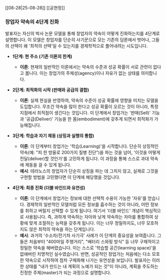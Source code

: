 [[08-28|25-08-28]] [[공현정]]
### 창업자 약속의 4단계 진화

발표자는 자신의 박사 논문 모델을 통해 창업자의 약속이 어떻게 진화하는지를 4단계로 설명합니다. 이 모델은 창업자를 단순히 사기꾼으로 모는 기존의 담론에서 벗어나, 그들의 선택이 왜 '최적의 선택'일 수 있는지를 경제학적으로 풀어내려는 시도입니다.

- **1단계: 현 주소 (기존 이론의 한계)**
    
    - **이론**: 현재의 일반적인 이론에서는 약속의 수준과 성공 확률이 서로 관련이 없다고 봅니다. 이는 창업가의 주체성(agency)이나 자유가 없는 상태를 의미합니다.
- **2단계: 최적화의 시작 (판매와 공급의 결합)**
    
    - **이론**: 실제 현실을 반영하여, 약속의 수준이 성공 확률에 영향을 미치는 모델을 도입합니다. 무조건 약속을 많이 한다고 성공 확률이 오르는 것이 아니라, 특정 지점에서 최적점이 생긴다는 것입니다. 이 단계에서 창업가는 '판매(Sell)' 기능과 '공급(Deliver)' 기능을 한 몸(embodiment)에 갖추게 되면서 최적화가 가능해집니다.
- **3단계: 학습과 자기 제동 (상징과 실행의 통합)**
    
    - **이론**: 이 단계부터 창업가는 '학습(Learning)'을 시작합니다. 단순히 상징적인 약속(예: "피 한 방울로 200가지 질병 진단")을 파는 것을 넘어, '이것을 어떻게 전달(deliver)할 것인가'를 고민하게 됩니다. 이 과정을 통해 스스로 과대 약속에 제동을 걸 수 있게 됩니다.
    - **예시**: 테라노스의 창업자가 단순히 상징을 파는 데 그치지 않고, 실제로 그것을 구현할 방법을 고민했다면 이 단계에 해당했을 것입니다.
- **4단계: 최종 진화 (더블 바인드와 유연성)**
    
    - **이론**: 이 단계에서 창업가는 정보에 대한 선택적 수용이 가능한 '자유'를 얻습니다. 경제학의 일반적인 모델처럼 모든 정보를 흡수하는 것이 아니라, 어떤 정보를 취하고 버릴지 선택할 수 있게 됩니다. 여기서 '더블 바인드' 개념이 핵심적으로 사용됩니다. 즉, 과하게 약속하는 자아와 낮게 약속하는 자아를 통합하여 상황에 맞게 조절하는 능력을 갖추게 됩니다. 이는 너무 정밀하지도, 너무 모호하지도 않은 최적의 약속을 하는 단계입니다.
    - **예시**: 과거의 '수소차/전기차 사기극' 사례가 이 단계의 중요성을 보여줍니다. 그들은 처음부터 "400마일 주행거리", "배터리 스와핑 방식" 등 너무 구체적이고 정밀한 약속을 해버렸습니다. 이는 스스로 '학습할 공간(learning space)'을 없애버린 치명적인 실수였습니다. 반면, 성공적인 창업가는 처음에는 다소 모호한 약속으로 시작하여 점차 구체화해 나가는 유연성을 보입니다. 발표자는 이러한 상태를 "내가 만드는 내 계획의 노예가 되는 것"이 아니라, 계획을 주도하는 진정한 주체(master)가 되는 과정으로 설명합니다.